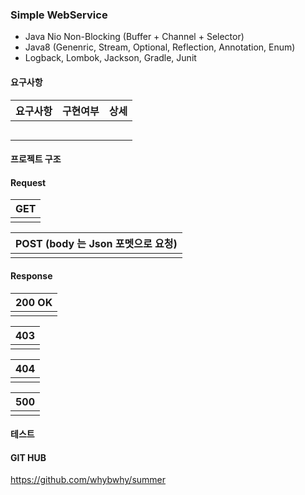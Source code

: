 ### Simple WebService

- Java Nio Non-Blocking (Buffer + Channel + Selector)
- Java8 (Genenric, Stream, Optional, Reflection, Annotation, Enum)
- Logback, Lombok, Jackson, Gradle, Junit


#### 요구사항

| 요구사항 | 구현여부 | 상세 |
| -------- | -------- | ---- |
|          |          |      |
|          |          |      |
|          |          |      |
|          |          |      |
|          |          |      |



#### 프로젝트 구조



#### Request 

| GET  |
| ---- |
|      |

| POST (body 는 Json 포멧으로 요청) |
| --------------------------------- |
|                                   |



#### Response

| 200 OK |
| ------ |
|        |

| 403  |
| ---- |
|      |

| 404  |
| ---- |
|      |

| 500  |
| ---- |
|      |



#### 테스트



#### GIT HUB
 https://github.com/whybwhy/summer














